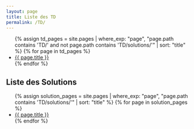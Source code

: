 ```yaml
---
layout: page
title: Liste des TD
permalink: /TD/
---
```



<ul>
  {% assign td_pages = site.pages | where_exp: "page", "page.path contains 'TD/' and not page.path contains 'TD/solutions/'" | sort: "title" %}
  {% for page in td_pages %}
    <li><a href="{{ site.baseurl }}{{ page.url }}">{{ page.title }}</a></li>
  {% endfor %}
</ul>

<h2>Liste des Solutions</h2>
<ul>
  {% assign solution_pages = site.pages | where_exp: "page", "page.path contains 'TD/solutions/'" | sort: "title" %}
  {% for page in solution_pages %}
    <li><a href="{{ site.baseurl }}{{ page.url }}">{{ page.title }}</a></li>
  {% endfor %}
</ul>
